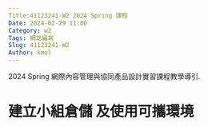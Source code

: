 ```yaml
---
Title:41123241-W2 2024 Spring 課程
Date: 2024-02-29 11:00
Category: w2
Tags: 網誌編寫
Slug: 41123241-W2
Author: kmol
---
```


2024 Spring 網際內容管理與協同產品設計實習課程教學導引.

<!-- PELICAN_END_SUMMARY -->

# 建立小組倉儲 及使用可攜環境


